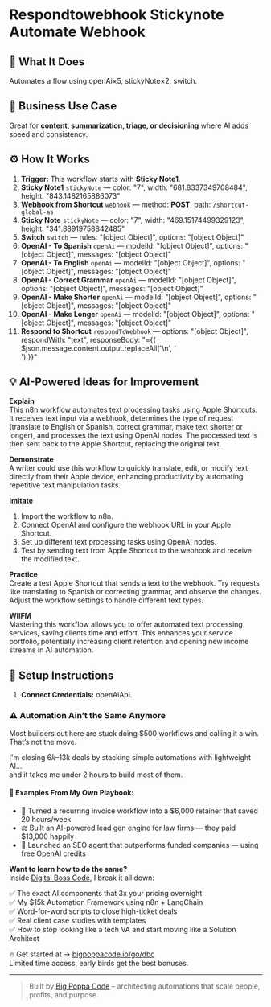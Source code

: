 # Respondtowebhook Stickynote Automate Webhook
## 🚀 What It Does
Automates a flow using openAi×5, stickyNote×2, switch.

## 💼 Business Use Case
Great for **content, summarization, triage, or decisioning** where AI adds speed and consistency.

## ⚙️ How It Works
1. **Trigger:** This workflow starts with **Sticky Note1**.
2. **Sticky Note1** `stickyNote` — color: "7", width: "681.8337349708484", height: "843.1482165886073"
3. **Webhook from Shortcut** `webhook` — method: **POST**, path: `/shortcut-global-as`
4. **Sticky Note** `stickyNote` — color: "7", width: "469.15174499329123", height: "341.88919758842485"
5. **Switch** `switch` — rules: "[object Object]", options: "[object Object]"
6. **OpenAI - To Spanish** `openAi` — modelId: "[object Object]", options: "[object Object]", messages: "[object Object]"
7. **OpenAI - To English** `openAi` — modelId: "[object Object]", options: "[object Object]", messages: "[object Object]"
8. **OpenAI - Correct Grammar** `openAi` — modelId: "[object Object]", options: "[object Object]", messages: "[object Object]"
9. **OpenAI - Make Shorter** `openAi` — modelId: "[object Object]", options: "[object Object]", messages: "[object Object]"
10. **OpenAI - Make Longer** `openAi` — modelId: "[object Object]", options: "[object Object]", messages: "[object Object]"
11. **Respond to Shortcut** `respondToWebhook` — options: "[object Object]", respondWith: "text", responseBody: "={{ $json.message.content.output.replaceAll('\n', '<br/>') }}"

## 💡 AI-Powered Ideas for Improvement
**Explain**  
This n8n workflow automates text processing tasks using Apple Shortcuts. It receives text input via a webhook, determines the type of request (translate to English or Spanish, correct grammar, make text shorter or longer), and processes the text using OpenAI nodes. The processed text is then sent back to the Apple Shortcut, replacing the original text.

**Demonstrate**  
A writer could use this workflow to quickly translate, edit, or modify text directly from their Apple device, enhancing productivity by automating repetitive text manipulation tasks.

**Imitate**  
1. Import the workflow to n8n.
2. Connect OpenAI and configure the webhook URL in your Apple Shortcut.
3. Set up different text processing tasks using OpenAI nodes.
4. Test by sending text from Apple Shortcut to the webhook and receive the modified text.

**Practice**  
Create a test Apple Shortcut that sends a text to the webhook. Try requests like translating to Spanish or correcting grammar, and observe the changes. Adjust the workflow settings to handle different text types.

**WIIFM**  
Mastering this workflow allows you to offer automated text processing services, saving clients time and effort. This enhances your service portfolio, potentially increasing client retention and opening new income streams in AI automation.

## 🔧 Setup Instructions
1. **Connect Credentials:** openAiApi.

### ⚠️ Automation Ain’t the Same Anymore

Most builders out here are stuck doing $500 workflows and calling it a win.  
That’s not the move.  

I'm closing $6k–$13k deals by stacking simple automations with lightweight AI...  
and it takes me under 2 hours to build most of them.

#### 🧠 Examples From My Own Playbook:
- 🔁 Turned a recurring invoice workflow into a $6,000 retainer that saved 20 hours/week  
- ⚖️ Built an AI-powered lead gen engine for law firms — they paid $13,000 happily  
- 🚀 Launched an SEO agent that outperforms funded companies — using free OpenAI credits  

**Want to learn how to do the same?**  
Inside [Digital Boss Code](https://bigpoppacode.io/go/dbc), I break it all down:

✅ The exact AI components that 3x your pricing overnight  
✅ My $15k Automation Framework using n8n + LangChain  
✅ Word-for-word scripts to close high-ticket deals  
✅ Real client case studies with templates  
✅ How to stop looking like a tech VA and start moving like a Solution Architect  

🔥 Get started at → [bigpoppacode.io/go/dbc](https://bigpoppacode.io/go/dbc)  
Limited time access, early birds get the best bonuses.

---
> Built by [Big Poppa Code](https://bigpoppacode.io) – architecting automations that scale people, profits, and purpose.
